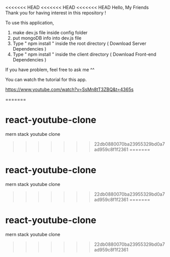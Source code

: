 <<<<<<< HEAD
<<<<<<< HEAD
<<<<<<< HEAD
Hello, My Friends  
Thank you for having interest in this repository ! 

To use this application, 

1. make dev.js file inside config folder 
2. put mongoDB info into dev.js file 
3. Type  " npm install " inside the root directory  ( Download Server Dependencies ) 
4. Type " npm install " inside the client directory ( Download Front-end Dependencies )


If you have problem, feel free to ask me ^^ 

You can watch the tutorial for this app.

https://www.youtube.com/watch?v=SsMn8tT3ZBQ&t=4365s

=======
# react-youtube-clone
mern stack youtube clone
>>>>>>> 22db0880070ba23955329bd0a7ad959c8f1f2361
=======
# react-youtube-clone
mern stack youtube clone
>>>>>>> 22db0880070ba23955329bd0a7ad959c8f1f2361
=======
# react-youtube-clone
mern stack youtube clone
>>>>>>> 22db0880070ba23955329bd0a7ad959c8f1f2361
